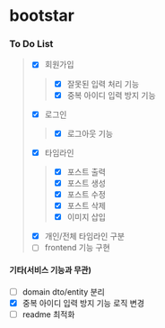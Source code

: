 # bootstar

### To Do List
>- [X] 회원가입
>>- [X] 잘못된 입력 처리 기능
>>- [X] 중복 아이디 입력 방지 기능
>- [X] 로그인
>>- [X] 로그아웃 기능
>- [X] 타임라인
>>- [X] 포스트 출력
>>- [X] 포스트 생성
>>- [X] 포스트 수정
>>- [X] 포스트 삭제
>>- [X] 이미지 삽입
>- [X] 개인/전체 타임라인 구분
> -[ ] frontend 기능 구현

#### 기타(서비스 기능과 무관)
- [ ] domain dto/entity 분리
- [X] 중복 아이디 입력 방지 기능 로직 변경
- [ ] readme 최적화